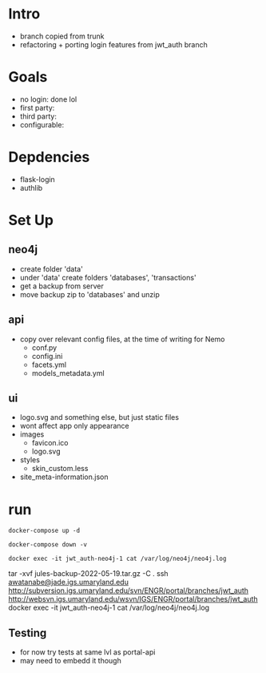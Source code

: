 # Intro
- branch copied from trunk
- refactoring + porting login features from jwt_auth branch

# Goals
- no login: done lol
- first party:
- third party:
- configurable:

# Depdencies
- flask-login
- authlib

# Set Up

## neo4j
- create folder 'data'
- under 'data' create folders 'databases', 'transactions'
- get a backup from server
- move backup zip to 'databases' and unzip

## api
- copy over relevant config files, at the time of writing for Nemo
    - conf.py
    - config.ini
    - facets.yml
    - models_metadata.yml

## ui
- logo.svg and something else, but just static files
- wont affect app only appearance
- images
    - favicon.ico
    - logo.svg
- styles
    - skin_custom.less
- site_meta-information.json

# run

```
docker-compose up -d
```

```
docker-compose down -v
```

```
docker exec -it jwt_auth-neo4j-1 cat /var/log/neo4j/neo4j.log
```

tar -xvf jules-backup-2022-05-19.tar.gz -C .
ssh awatanabe@jade.igs.umaryland.edu
http://subversion.igs.umaryland.edu/svn/ENGR/portal/branches/jwt_auth
http://websvn.igs.umaryland.edu/wsvn/IGS/ENGR/portal/branches/jwt_auth
docker exec -it jwt_auth-neo4j-1 cat /var/log/neo4j/neo4j.log

## Testing
- for now try tests at same lvl as portal-api
- may need to embedd it though
